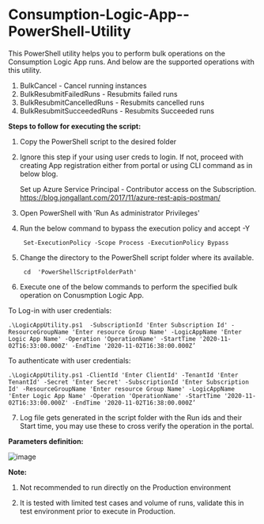 # Consumption-Logic-App--PowerShell-Utility

This PowerShell utility helps you to perform bulk operations on the Consumption Logic App runs. And below are the supported operations with this utility.

1. BulkCancel - Cancel running instances
2. BulkResubmitFailedRuns - Resubmits failed runs
3. BulkResubmitCancelledRuns - Resubmits cancelled runs
4. BulkResubmitSucceededRuns - Resubmits Succeeded runs

**Steps to follow for executing the script:**

1. Copy the PowerShell script to the desired folder

2. Ignore this step if your using user creds to login. If not, proceed with creating App registration either from portal or using CLI command as in below blog.

	Set up Azure Service Principal - Contributor access on the Subscription. https://blog.jongallant.com/2017/11/azure-rest-apis-postman/

3. Open PowerShell with 'Run As administrator Privileges'

4. Run the below command to bypass the execution policy and accept -Y

		Set-ExecutionPolicy -Scope Process -ExecutionPolicy Bypass
	
5. Change the directory to the PowerShell script folder where its available.

		cd  'PowerShellScriptFolderPath'
6. Execute one of the below commands to perform the specified bulk operation on Conusmption Logic App.

 To Log-in with user credentials:
	   
	.\LogicAppUtility.ps1  -SubscriptionId 'Enter Subscription Id' -ResourceGroupName 'Enter resource Group Name' -LogicAppName 'Enter Logic App Name' -Operation 'OperationName' -StartTime '2020-11-02T16:33:00.000Z' -EndTime '2020-11-02T16:38:00.000Z’

To authenticate with user credentials:
	   
	.\LogicAppUtility.ps1 -ClientId 'Enter ClientId' -TenantId 'Enter TenantId' -Secret 'Enter Secret' -SubscriptionId 'Enter Subscription Id' -ResourceGroupName 'Enter resource Group Name' -LogicAppName 'Enter Logic App Name' -Operation 'OperationName' -StartTime '2020-11-02T16:33:00.000Z' -EndTime '2020-11-02T16:38:00.000Z’
	     
7.  Log file gets generated in the script folder with the Run ids and their Start time, you may use these to cross verify the operation in the portal.
	

**Parameters definition:** 

![image](https://user-images.githubusercontent.com/82495659/130433993-aa08f0d1-521c-4053-8979-97cd098f03f3.png)

**Note:**

1. Not recommended to run directly on the Production environment
	
2. It is tested with limited test cases and volume of runs, validate this in test environment prior to execute in Production.

